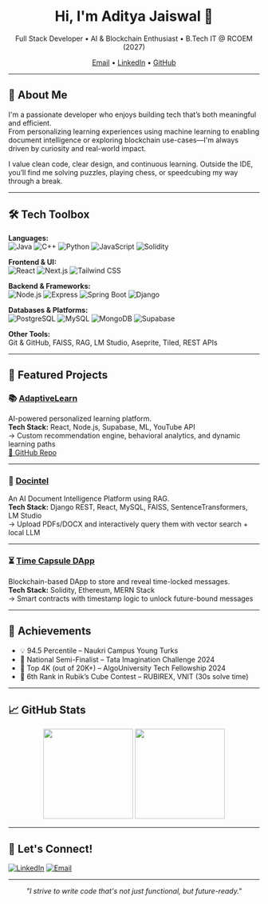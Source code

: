 

<!--
**AdityaCJaiswal/AdityaCJaiswal** is a ✨ _special_ ✨ repository because its `README.md` (this file) appears on your GitHub profile.

Here are some ideas to get you started:

- 🔭 I’m currently working on ...
- 🌱 I’m currently learning ...
- 👯 I’m looking to collaborate on ...
- 🤔 I’m looking for help with ...
- 💬 Ask me about ...
- 📫 How to reach me: ...
- 😄 Pronouns: ...
- ⚡ Fun fact: ...
-->
<h1 align="center">Hi, I'm Aditya Jaiswal 👋</h1>
<p align="center">
  Full Stack Developer • AI & Blockchain Enthusiast • B.Tech IT @ RCOEM (2027)
</p>

<p align="center">
  <a href="mailto:adityacjaiswal@gmail.com">Email</a> •
  <a href="https://linkedin.com/in/adityajaiswal1">LinkedIn</a> •
  <a href="https://github.com/AdityaCJaiswal">GitHub</a>
</p>

---

## 🧩 About Me

I'm a passionate developer who enjoys building tech that’s both meaningful and efficient.  
From personalizing learning experiences using machine learning to enabling document intelligence or exploring blockchain use-cases—I'm always driven by curiosity and real-world impact.

I value clean code, clear design, and continuous learning. Outside the IDE, you’ll find me solving puzzles, playing chess, or speedcubing my way through a break.

---

## 🛠️ Tech Toolbox

**Languages:**  
![Java](https://img.shields.io/badge/Java-orange?style=flat&logo=java)
![C++](https://img.shields.io/badge/C++-00599C?style=flat&logo=c%2B%2B)
![Python](https://img.shields.io/badge/Python-yellow?style=flat&logo=python)
![JavaScript](https://img.shields.io/badge/JavaScript-black?style=flat&logo=javascript)
![Solidity](https://img.shields.io/badge/Solidity-gray?style=flat&logo=ethereum)

**Frontend & UI:**  
![React](https://img.shields.io/badge/React.js-20232A?style=flat&logo=react)
![Next.js](https://img.shields.io/badge/Next.js-black?style=flat&logo=next.js)
![Tailwind CSS](https://img.shields.io/badge/Tailwind-06B6D4?style=flat&logo=tailwind-css)

**Backend & Frameworks:**  
![Node.js](https://img.shields.io/badge/Node.js-339933?style=flat&logo=node.js)
![Express](https://img.shields.io/badge/Express.js-000000?style=flat&logo=express)
![Spring Boot](https://img.shields.io/badge/SpringBoot-6DB33F?style=flat&logo=spring)
![Django](https://img.shields.io/badge/Django-092E20?style=flat&logo=django)

**Databases & Platforms:**  
![PostgreSQL](https://img.shields.io/badge/PostgreSQL-316192?style=flat&logo=postgresql)
![MySQL](https://img.shields.io/badge/MySQL-00758F?style=flat&logo=mysql)
![MongoDB](https://img.shields.io/badge/MongoDB-4EA94B?style=flat&logo=mongodb)
![Supabase](https://img.shields.io/badge/Supabase-3ECF8E?style=flat&logo=supabase)

**Other Tools:**  
Git & GitHub, FAISS, RAG, LM Studio, Aseprite, Tiled, REST APIs

---

## 🚀 Featured Projects

### 📚 [AdaptiveLearn](https://adaptivelearn.vercel.app/)
AI-powered personalized learning platform.  
**Tech Stack:** React, Node.js, Supabase, ML, YouTube API  
→ Custom recommendation engine, behavioral analytics, and dynamic learning paths  
[🔗 GitHub Repo](https://github.com/AdityaCJaiswal/Personalized-Video-Learning-Path)

---

### 🧠 [Docintel](https://github.com/AdityaCJaiswal/DocIntel-Document-Intelligence-Platform)
An AI Document Intelligence Platform using RAG.  
**Tech Stack:** Django REST, React, MySQL, FAISS, SentenceTransformers, LM Studio  
→ Upload PDFs/DOCX and interactively query them with vector search + local LLM

---

### ⏳ [Time Capsule DApp](https://time-capsule-blockchain.vercel.app/)
Blockchain-based DApp to store and reveal time-locked messages.  
**Tech Stack:** Solidity, Ethereum, MERN Stack  
→ Smart contracts with timestamp logic to unlock future-bound messages

---

## 🏅 Achievements

- 💡 94.5 Percentile – Naukri Campus Young Turks  
- 🧠 National Semi-Finalist – Tata Imagination Challenge 2024  
- 🧪 Top 4K (out of 20K+) – AlgoUniversity Tech Fellowship 2024  
- 🧊 6th Rank in Rubik’s Cube Contest – RUBIREX, VNIT (30s solve time)

---

## 📈 GitHub Stats

<p align="center">
  <img src="https://github-readme-stats.vercel.app/api?username=AdityaCJaiswal&show_icons=true&theme=tokyonight" height="180"/>
  <img src="https://github-readme-stats.vercel.app/api/top-langs/?username=AdityaCJaiswal&layout=compact&theme=tokyonight" height="180"/>
</p>

---

## 🤝 Let's Connect!

[![LinkedIn](https://img.shields.io/badge/-LinkedIn-blue?style=for-the-badge&logo=linkedin)](https://linkedin.com/in/adityajaiswal1)
[![Email](https://img.shields.io/badge/-Email-D14836?style=for-the-badge&logo=gmail&logoColor=white)](mailto:adityajaiswal.codes@gmail.com)
<!-- [![Portfolio](https://img.shields.io/badge/-My_Portfolio-black?style=for-the-badge&logo=vercel)](https://adaptivelearn.vercel.app/) -->

---

<p align="center">
  <i>"I strive to write code that's not just functional, but future-ready."</i>
</p>
